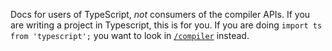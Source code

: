 Docs for users of TypeScript, *not* consumers of the compiler APIs.  If you are writing a project in Typescript, this is for you.  If you are doing `import ts from 'typescript';` you want to look in [`/compiler`](/compiler) instead.

